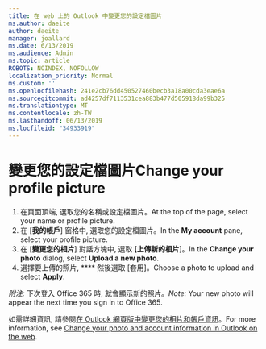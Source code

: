 ```yaml
---
title: 在 web 上的 Outlook 中變更您的設定檔圖片
ms.author: daeite
author: daeite
manager: joallard
ms.date: 6/13/2019
ms.audience: Admin
ms.topic: article
ROBOTS: NOINDEX, NOFOLLOW
localization_priority: Normal
ms.custom: ''
ms.openlocfilehash: 241e2cb76dd450527460becb3a18a00cda3eae6a
ms.sourcegitcommit: ad4257df7113531cea883b477d505918da99b325
ms.translationtype: MT
ms.contentlocale: zh-TW
ms.lasthandoff: 06/13/2019
ms.locfileid: "34933919"
---
```

# <a name="change-your-profile-picture"></a><span data-ttu-id="41e96-102">變更您的設定檔圖片</span><span class="sxs-lookup"><span data-stu-id="41e96-102">Change your profile picture</span></span>

1. <span data-ttu-id="41e96-103">在頁面頂端, 選取您的名稱或設定檔圖片。</span><span class="sxs-lookup"><span data-stu-id="41e96-103">At the top of the page, select your name or profile picture.</span></span>
1. <span data-ttu-id="41e96-104">在 [**我的帳戶**] 窗格中, 選取您的設定檔圖片。</span><span class="sxs-lookup"><span data-stu-id="41e96-104">In the **My account** pane, select your profile picture.</span></span>
1. <span data-ttu-id="41e96-105">在 [**變更您的相片**] 對話方塊中, 選取 **[上傳新的相片**]。</span><span class="sxs-lookup"><span data-stu-id="41e96-105">In the **Change your photo** dialog, select **Upload a new photo**.</span></span>
1. <span data-ttu-id="41e96-106">選擇要上傳的照片, \*\*\*\* 然後選取 [套用]。</span><span class="sxs-lookup"><span data-stu-id="41e96-106">Choose a photo to upload and select **Apply**.</span></span>

<span data-ttu-id="41e96-107">*附注:* 下次登入 Office 365 時, 就會顯示新的照片。</span><span class="sxs-lookup"><span data-stu-id="41e96-107">*Note:* Your new photo will appear the next time you sign in to Office 365.</span></span>

<span data-ttu-id="41e96-108">如需詳細資訊, 請參閱[在 Outlook 網頁版中變更您的相片和帳戶資訊](https://support.office.com/article/b2dbb289-851d-4bed-93c3-3e136f5659ec)。</span><span class="sxs-lookup"><span data-stu-id="41e96-108">For more information, see [Change your photo and account information in Outlook on the web](https://support.office.com/article/b2dbb289-851d-4bed-93c3-3e136f5659ec).</span></span>